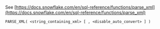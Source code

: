See [https://docs.snowflake.com/en/sql-reference/functions/parse_xml](https://docs.snowflake.com/en/sql-reference/functions/parse_xml)
```
PARSE_XML( <string_containing_xml> [ , <disable_auto_convert> ] )
```
